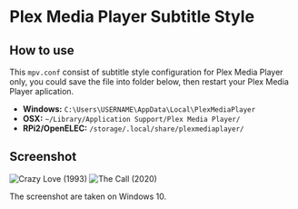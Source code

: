 # Plex Media Player Subtitle Style

## How to use
This `mpv.conf` consist of subtitle style configuration for Plex Media Player only, you could save the file into folder below, then restart your Plex Media Player aplication.

- **Windows:** `C:\Users\USERNAME\AppData\Local\PlexMediaPlayer`
- **OSX:** `~/Library/Application Support/Plex Media Player/`
- **RPi2/OpenELEC:** `/storage/.local/share/plexmediaplayer/`

## Screenshot

![](/plex-media-player-custom-subtitle.png "Crazy Love (1993)")
![](/plex-media-player-custom-subtitle-2.png "The Call (2020)")

The screenshot are taken on Windows 10.
